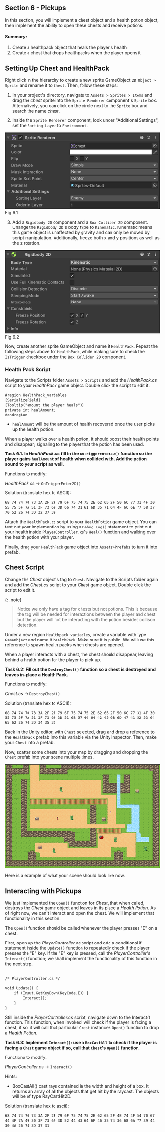## Section 6 - Pickups

In this section, you will implement a chest object and a health potion object, then implement the ability to open these chests and receive potions.

#### Summary:

1. Create a healthpack object that heals the player's health
2. Create a chest that drops healthpacks when the player opens it

## Setting Up  Chest and HealthPack
Right click in the hierarchy to create a new sprite GameObject `2D Object > Sprite` and rename it to `Chest`. Then, follow these steps: 

1. In your project's directory, navigate to `Assets > Sprites > Items` and drag the *chest* sprite into the `Sprite Renderer` component's `Sprite` box. Alternatively, you can click on the circle next to the `Sprite` box and search the name *chest*.

2. Inside the `Sprite Renderer` component, look under "Additional Settings", set the `Sorting Layer` to `Environment`.

![](./images/fig6.1.png) Fig 6.1

3. Add a `Rigidbody 2D` component and a `Box Collider 2D` component. Change the `Rigidbody 2D`'s body type to `Kinematic`. Kinematic means this game object is unaffected by gravity and can only be moved by script manipulation. Additionally, freeze both x and y positions as well as the z rotation.

![](./images/fig6.2.png) Fig 6.2

Now, create another sprite GameObject and name it `HealthPack`. Repeat the following steps above for `HealthPack`, while making sure to check the `IsTrigger` checkbox under the `Box Collider 2D` component.

### Health Pack Script

Navigate to the Scripts folder `Assets > Scripts` and add the *HealthPack.cs* script to your *HealthPack* game object. Double click the script to edit it. 

```
#region HealthPack_variables
[SerializeField]
[Tooltip("amount the player heals")]
private int healAmount;
#endregion
```

- `healAmount` will be the amount of health recovered once the user picks up the health potion.

When a player walks over a health potion, it should boost their health points and disappear; signaling to the player that the potion has been used. 

**Task 6.1: In *HealthPack.cs* fill in the `OnTriggerEnter2D()` function so the player gains `healAmount` of health when collided with. Add the potion sound to your script as well.**

Functions to modify:

*HealthPack.cs* -> `OnTriggerEnter2D()`

Solution (translate hex to ASCII):
```
68 74 74 70 73 3A 2F 2F 79 6F 75 74 75 2E 62 65 2F 50 6C 77 31 4F 30 55 75 5F 7A 51 3F 73 69 3D 66 74 31 61 6D 35 71 64 4F 6C 6E 77 58 37 70 52 26 74 3D 32 37 39
```

Attach the `HealthPack.cs` script to your `HealthPotion` game object. You can test out your implemention by using a `Debug.Log()` statement to print out your health inside `PlayerController.cs`'s `Heal()` function and walking over the health potion with your player.

Finally, drag your `HealthPack` game object into `Assets>Prefabs` to turn it into prefab.

## Chest Script

Change the *Chest* object's tag to `Chest`. Navigate to the Scripts folder again and add the *Chest.cs* script to your *Chest* game object. Double click the script to edit it.

{: .note}
> Notice we only have a tag for chests but not potions. This is because the tag will be needed for interactions between the player and chest but the player will not be interacting with the potion besides collison detection.

Under a new region `Healthpack_variables`, create a variable with type `GameObject` and name it `healthPack`. Make sure it is public. We will use this reference to spawn health packs when chests are opened. 

When a player interacts with a chest, the chest should disappear, leaving behind a health potion for the player to pick up. 

**Task 6.2: Fill out the `DestroyChest()` function so a chest is destroyed and leaves in-place a Health Pack.** 

Functions to modify:

*Chest.cs* -> `DestroyChest()`

Solution (translate hex to ASCII):
```
68 74 74 70 73 3A 2F 2F 79 6F 75 74 75 2E 62 65 2F 50 6C 77 31 4F 30 55 75 5F 7A 51 3F 73 69 3D 51 6B 57 44 64 42 45 6B 6D 47 41 52 53 64 65 62 26 74 3D 34 35 35
```

Back in the Unity editor, with `Chest` selected, drag and drop a reference to the `HealthPack` prefab into this variable via the Unity inspector. Then, make your `Chest` into a prefab. 

Now, scatter some chests into your map by dragging and dropping the `Chest` prefab into your scene multiple times.

![](./images/fig6.3.png) 

Here is a example of what your scene should look like now.

##  Interacting with Pickups

We just implemented the `Open()` function for *Chest*, that when called, destroys the *Chest* game object and leaves in its place a *Health Potion*. 
As of right now, we can't interact and open the chest. We will implement that functionality in this section.

The `Open()` function should be called whenever the player presses "E" on a chest.  

First, open up the *PlayerController.cs* script and add a conditional if statement inside the `Update()` function to repeatedly check if the player presses the "E" key. If the "E" key is pressed, call the *PlayerController*'s `Interact()` function; we  shall implement the functionality of this function in the next step.

```

/* PlayerController.cs */

void Update() {
    if (Input.GetKeyDown(KeyCode.E)) {
        Interact();
    }
}

```

Still inside the *PlayerController.cs* script, navigate down to the Interact() function. This function, when invoked, will check if the player is facing a chest, if so, it will call that particular `Chest` instances `Open()` function to drop a *Health Potion*.

**Task 6.3: Implement `Interact()`: use a `BoxCastAll` to check if the player is facing a `Chest` game object if so, call that `Chest`'s `Open()` function.**

Functions to modify:

*PlayerController.cs* -> `Interact()`

Hints:

- BoxCastAll() cast rays contained in the width and height of a box. It returns an array of all the objects that get hit by the raycast. The objects will be of type RayCastHit2D.  

Solution (translate hex to ascii):
```
68 74 74 70 73 3A 2F 2F 79 6F 75 74 75 2E 62 65 2F 4E 74 4F 54 70 67 44 4F 7A 49 30 3F 73 69 3D 52 44 43 64 6F 46 35 74 36 68 6A 77 39 44 30 4A 26 74 3D 37 31
```
